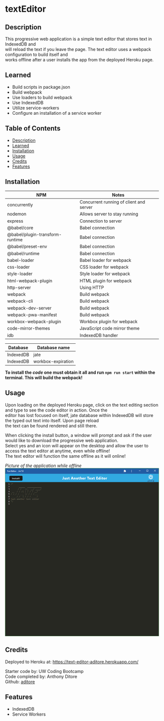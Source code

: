# textEditor

## Description

This progressive web application is a simple text editor that stores text in IndexedDB and</br>
will reload the text if you leave the page. The text editor uses a webpack configuration to build itself and</br>
works offline after a user installs the app from the deployed Heroku page.</br>

## Learned

- Build scripts in package.json
- Build webpack
- Use loaders to build webpack
- Use IndexedDB
- Utilize service-workers
- Configure an installation of a service worker

## Table of Contents

- [Description](#description)
- [Learned](#learned)
- [Installation](#installation)
- [Usage](#usage)
- [Credits](#credits)
- [Features](#features)

## Installation

NPM | Notes
--- | ---
concurrently | Concurrent running of client and server
nodemon | Allows server to stay running
express | Connection to server
@babel/core | Babel connection
@babel/plugin-transform-runtime | Babel connection
@babel/preset-env | Babel connection
@babel/runtime | Babel connection
babel-loader | Babel loader for webpack
css-loader | CSS loader for webpack
style-loader | Style loader for webpack
html-webpack-plugin | HTML plugin for webpack
http-server | Using HTTP
webpack | Build webpack
webpack-cli | Build webpack
webpack-dev-server | Build webpack
webpack-pwa-manifest | Build webpack
workbox-webpack-plugin | Workbox plugin for webpack
code-mirror-themes | JavaScript code mirror theme
idb | IndexedDB handler

Database | Database name
--- | ---
IndexedDB | jate
IndexedDB | workbox-expiration

**To install the _code_ one must obtain it all and run `npm run start` within the terminal. This will build the webpack!**

## Usage

Upon loading on the deployed Heroku page, click on the text editing section and type to see the code editor in action. Once the</br>
editor has lost focused on itself, jate database within IndexedDB will store the typed out text into itself. Upon page reload</br>
the text can be found rendered and still there.</br>

When clicking the install button, a window will prompt and ask if the user would like to download the progressive web application.<br>
Select yes and an icon will appear on the desktop and allow the user to access the text editor at anytime, even while offline!</br>
The text editor will function the same offline as it will online!</br>

_Picture of the application while offline_
![textEditorOffline](./client/src/images/textEditor.png)

## Credits

Deployed to Heroku at: https://text-editor-aditore.herokuapp.com/</br>

Starter code by: UW Coding Bootcamp</br>
Code completed by: Anthony Ditore</br>
Github: [aditore](https://github.com/aditore)</br>

## Features

- IndexedDB
- Service Workers